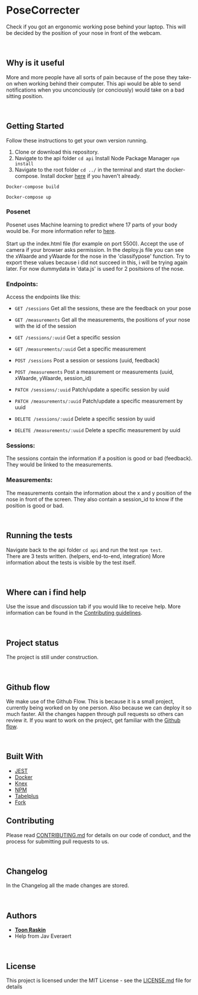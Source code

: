 # PoseCorrecter

Check if you got an ergonomic working pose behind your laptop. This will be decided by the position of your nose in front of the webcam.
<p>&nbsp;</p>

## Why is it useful
More and more people have all sorts of pain because of the pose they take-on when working behind their computer. This api would be able to send notifications when you unconciously (or conciously) would take on a bad sitting position.
<p>&nbsp;</p>

## Getting Started

Follow these instructions to get your own version running.

1. Clone or download this repository.
2. Navigate to the api folder `cd api` Install Node Package Manager `npm install`
3. Navigate to the root folder `cd ../` in the terminal and start the docker-compose. Install docker [here](https://docs.docker.com/desktop/) if you haven't already. 
```
Docker-compose build
```
```
Docker-compose up
```

### Posenet
Posenet uses Machine learning to predict where 17 parts of your body would be. For more information refer to [here](https://ml5js.org/reference/api-PoseNet/). <br><br>
Start up the index.html file (for example on port 5500). Accept the use of camera if your browser asks permission. In the deploy.js file you can see the xWaarde and yWaarde for the nose in the 'classifypose' function. Try to export these values because i did not succeed in this, i will be trying again later. For now dummydata in 'data.js' is used for 2 positsions of the nose.
<br>


### Endpoints:

Access the endpoints like this:

- `GET /sessions` Get all the sessions, these are the feedback on your pose
- `GET /measurements` Get all the measurements, the positions of your nose with the id of the session

- `GET /sessions/:uuid` Get a specific session
- `GET /measurements/:uuid` Get a specific measurement

- `POST /sessions` Post a session or sessions (uuid, feedback)
- `POST /measurements` Post a measurement or measurements (uuid, xWaarde, yWaarde, session_id)

- `PATCH /sessions/:uuid` Patch/update a specific session by uuid
- `PATCH /measurements/:uuid` Patch/update a specific measurement by uuid

- `DELETE /sessions/:uuid` Delete a specific session by uuid
- `DELETE /measurements/:uuid` Delete a specific measurement by uuid

### Sessions:
The sessions contain the information if a position is good or bad (feedback). They would be linked to the measurements.
### Measurements:
The measurements contain the information about the x and y position of the nose in front of the screen. They also contain a session_id to know if the position is good or bad.




<p>&nbsp;</p>


## Running the tests

Navigate back to the api folder `cd api` and run the test `npm test`. <br> There are 3 tests written. (helpers, end-to-end, integration) More information about the tests is visible by the test itself.
<p>&nbsp;</p>

## Where can i find help

Use the issue and discussion tab if you would like to receive help. More information can be found in the [Contributing guidelines](https://github.com/Toon3690/PoseCorrecter/blob/main/CONTRIBUTING.md).

<p>&nbsp;</p>

## Project status
The project is still under construction.

<p>&nbsp;</p>

## Github flow
We make use of the Github Flow. This is because it is a small project, currently being worked on by one person. Also because we can deploy it so much faster. All the changes happen through pull requests so others can review it.
If you want to work on the project, get familiar with the [Github flow](https://guides.github.com/introduction/flow/).

<p>&nbsp;</p>


## Built With

* [JEST](https://jestjs.io/en/)
* [Docker](https://docs.docker.com/)
* [Knex](http://knexjs.org/)
* [NPM](https://www.npmjs.com/)
* [Tabelplus](https://tableplus.com/)
* [Fork](https://git-fork.com/)
## Contributing

Please read [CONTRIBUTING.md]() for details on our code of conduct, and the process for submitting pull requests to us.

<p>&nbsp;</p>

## Changelog

In the Changelog all the made changes are stored.

<p>&nbsp;</p>

## Authors

*  [**Toon Raskin**](https://github.com/Toon3690)
*  Help from Jav Everaert

<p>&nbsp;</p>

## License

This project is licensed under the MIT License - see the [LICENSE.md](https://github.com/Toon3690/PoseCorrecter/blob/main/LICENSE) file for details



